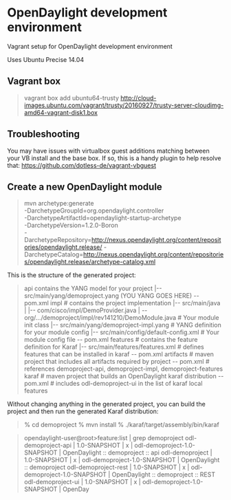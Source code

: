OpenDaylight development environment
===========

Vagrant setup for OpenDaylight development environment

Uses Ubuntu Precise 14.04

## Vagrant box

> vagrant box add ubuntu64-trusty http://cloud-images.ubuntu.com/vagrant/trusty/20160927/trusty-server-cloudimg-amd64-vagrant-disk1.box

## Troubleshooting
You may have issues with virtualbox guest additions matching between your VB install and the base box.  If so, this is a handy plugin to help resolve that:
https://github.com/dotless-de/vagrant-vbguest

## Create a new OpenDaylight module

> mvn archetype:generate \
-DarchetypeGroupId=org.opendaylight.controller \
-DarchetypeArtifactId=opendaylight-startup-archetype \
-DarchetypeVersion=1.2.0-Boron \
-DarchetypeRepository=http://nexus.opendaylight.org/content/repositories/opendaylight.release/
-DarchetypeCatalog=http://nexus.opendaylight.org/content/repositories/opendaylight.release/archetype-catalog.xml


This is the structure of the generated project:

> api  contains the YANG model for your project
 |-- src/main/yang/demoproject.yang (YOU YANG GOES HERE)
 -- pom.xml
impl # contains the project implementation
 |-- src/main/java
 | |-- com/cisco/impl/DemoProvider.java
 | -- org/.../demoproject/impl/rev141210/DemoModule.java # Your module init class
 |-- src/main/yang/demoproject-impl.yang # YANG definition for your module config
 |-- src/main/config/default-config.xml  # Your module config file
 -- pom.xml
features # contains the feature definition for Karaf
 |-- src/main/features/features.xml # defines features that can be installed in karaf
 -- pom.xml
artifacts # maven project that includes all artifacts required by project
 -- pom.xml # references demoproject-api, demoproject-impl, demoproject-features
karaf # maven project that builds an OpenDaylight karaf distribution
 -- pom.xml # includes odl-demoproject-ui in the list of karaf local features

Without changing anything in the generated project, you can build the project and then run the generated Karaf distribution:
> % cd demoproject
> % mvn install
> % ./karaf/target/assembly/bin/karaf


> opendaylight-user@root>feature:list | grep demoproject
> odl-demoproject-api  | 1.0-SNAPSHOT | x  | odl-demoproject-1.0-SNAPSHOT | OpenDaylight :: demoproject :: api
> odl-demoproject      | 1.0-SNAPSHOT | x  | odl-demoproject-1.0-SNAPSHOT | OpenDaylight :: demoproject
> odl-demoproject-rest | 1.0-SNAPSHOT | x  | odl-demoproject-1.0-SNAPSHOT | OpenDaylight :: demoproject :: REST
> odl-demoproject-ui  | 1.0-SNAPSHOT | x  | odl-demoproject-1.0-SNAPSHOT | OpenDay
